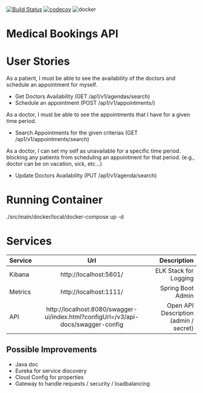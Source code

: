 [![Build Status](https://travis-ci.com/saleco/medical-bookings.svg?branch=master)](https://travis-ci.com/saleco/medical-bookings)
[![codecov](https://codecov.io/gh/saleco/medical-bookings/branch/master/graph/badge.svg?token=7FO9XSWVAT)](https://codecov.io/gh/saleco/medical-bookings)
![docker](https://img.shields.io/docker/v/saleco/medical-bookings)
# Medical Bookings API

# User Stories

As a patient, I must be able to see the availability of the doctors and schedule an appointment for myself.
- Get Doctors Availability (GET /ap1/v1/agendas/search)
- Schedule an appointment (POST /ap1/v1/appointments/)

As a doctor, I must be able to see the appointments that I have for a given time period.
- Search Appointments for the given criterias (GET /ap1/v1/appointments/search)

As a doctor, I can set my self as unavailable for a specific time period. blocking any patients from scheduling an appointment for that period. (e.g., doctor can be on vacation, sick, etc…)
- Update Doctors Availability (PUT /ap1/v1/agenda/search)

# Running Container 
./src/main/docker/local/docker-compose up -d

# Services

| Service  |      Url                |  Description                             |
|----------|:-----------------------:|-----------------------------------------:|
| Kibana   |  http://localhost:5601/ | ELK Stack for Logging |
| Metrics  |  http://localhost:1111/ | Spring Boot Admin |
| API      | http://localhost:8080/swagger-ui/index.html?configUrl=/v3/api-docs/swagger-config | Open API Description (admin / secret) |

## Possible Improvements
- Java doc
- Eureka for service discovery
- Cloud Config for properties
- Gateway to handle requests / security / loadbalancing
